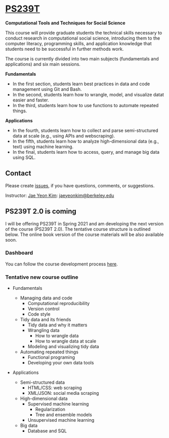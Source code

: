 # [PS239T](http://polisci.berkeley.edu/course/introduction-computational-tools-and-techniques-3)
**Computational Tools and Techniques for Social Science**

This course will provide graduate students the technical skills necessary to conduct research in computational social science, introducing them to the computer literacy, programming skills, and application knowledge that students need to be successful in further methods work.

The course is currently divided into two main subjects (fundamentals and applications) and six main sessions. 

**Fundamentals**
* In the first section, students learn best practices in data and code management using Git and Bash. 
* In the second, students learn how to wrangle, model, and visualize datat easier and faster. 
* In the third, students learn how to use functions to automate repeated things. 

**Applications**
* In the fourth, students learn how to collect and parse semi-structured data at scale (e.g., using APIs and webscraping). 
* In the fifth, students learn how to analyze high-dimensional data (e.g., text) using machine learning. 
* In the final, students learn how to access, query, and manage big data using SQL. 

## Contact

Please create [issues](https://github.com/jaeyk/PS239T/issues), if you have questions, comments, or suggestions.

Instructor: [Jae Yeon Kim](https://jaeyk.github.io/): jaeyeonkim@berkeley.edu

## PS239T 2.0 is coming 

I will be offering PS239T in Spring 2021 and am developing the next version of the course (PS239T 2.0). The tentative course structure is outlined below. The online book version of the course materials will be also available soon.  

### Dashboard 

You can follow the course development process [here](https://github.com/jaeyk/PS239T/projects/1).

### Tentative new course outline 

* Fundamentals 
     - Managing data and code 
         - Computational reproducibility 
         - Version control 
         - Code style 
     - Tidy data and its friends  
        - Tidy data and why it matters 
        - Wrangling data
            - How to wrangle data  
            - How to wrangle data at scale 
        - Modeling and visualizing tidy data
     - Automating repeated things 
        - Functional programing 
        - Developing your own data tools 
 
* Applications 
     - Semi-structured data
         - HTML/CSS: web scraping 
         - XML/JSON: social media scraping 
     - High-dimensional data  
         - Supervised machine learning 
             - Regularization 
             - Tree and ensemble models 
        - Unsupervised machine learning
     - Big data 
        - Database and SQL
